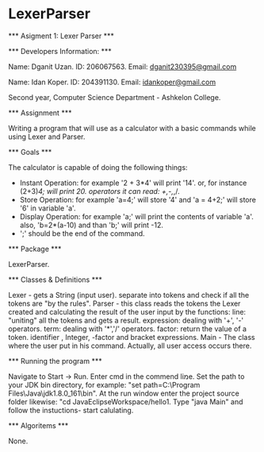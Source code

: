# LexerParser

*** Asigment 1: Lexer Parser ***

*** Developers Information: ***

Name: Dganit Uzan. ID: 206067563. Email: dganit230395@gmail.com

Name: Idan Koper. ID: 204391130. Email: idankoper@gmail.com

Second year, Computer Science Department - Ashkelon College.

*** Assignment ***

Writing a program that will use as a calculator with a basic commands
while using Lexer and Parser.

*** Goals ***

The calculator is capable of doing the following things:
* Instant Operation: for example '2 + 3*4' will print '14'.
  or, for instance   (2+3)*4; will print 20.
  operators it can read: +,-,*,/. 
* Store Operation: for example 'a=4;' will store '4' and 'a = 4+2;' will store '6' in variable 'a'.
* Display Operation: for example 'a;' will print the contents of variable 'a'.
  also, 'b=2*(a-10) and than 'b;' will print -12.
* ';' should be the end of the command.

*** Package ***

LexerParser.

*** Classes & Definitions ***

Lexer - gets a String (input user). separate into tokens and check if all the tokens are "by the rules". 
Parser -  this class reads the tokens the Lexer created and calculating the result of the user input by the functions:
line: "uniting" all the tokens and gets a result.
expression: dealing with '+', '-' operators.
term: dealing with '*','/' operators.
factor: return the value of a token. identifier , Integer, -factor and bracket expressions.
Main - The class where the user put in his command. Actually, all user access occurs there.

*** Running the program ***

Navigate to Start -> Run. Enter cmd in the commend liמe.
Set the path to your JDK bin directory, for example: "set path=C:\Program Files\Java\jdk1.8.0_161\bin".
At the run window enter the project source folder likewise: "cd JavaEclipseWorkspace/hello1.
Type "java Main" and follow the instuctions- start calulating.

*** Algoritems ***

None.


